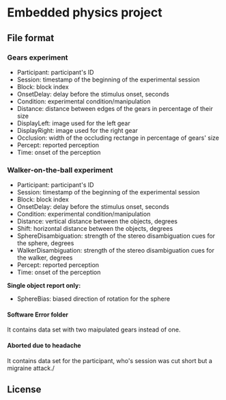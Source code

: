 # Embedded physics project

## File format

### Gears experiment

* Participant: participant's ID
* Session: timestamp of the beginning of the experimental session
* Block: block index
* OnsetDelay: delay before the stimulus onset, seconds
* Condition: experimental condition/manipulation
* Distance: distance between edges of the gears in percentage of their size
* DisplayLeft: image used for the left gear
* DisplayRight: image used for the right gear
* Occlusion: width of the occluding rectange in percentage of gears' size 
* Percept: reported perception
* Time: onset of the perception

### Walker-on-the-ball experiment
* Participant: participant's ID
* Session: timestamp of the beginning of the experimental session
* Block: block index
* OnsetDelay: delay before the stimulus onset, seconds
* Condition: experimental condition/manipulation
* Distance: vertical distance between the objects, degrees
* Shift: horizontal distance between the objects, degrees
* SphereDisambiguation: strength of the stereo disambiguation cues for the sphere, degrees
* WalkerDisambiguation: strength of the stereo disambiguation cues for the walker, degrees 
* Percept: reported perception
* Time: onset of the perception

**Single object report only:**
* SphereBias: biased direction of  rotation for the sphere

#### Software Error folder
It contains data set with two maipulated gears instead of one.

#### Aborted due to headache
It contains data set for the participant, who's session was cut short but a migraine attack./

## License
